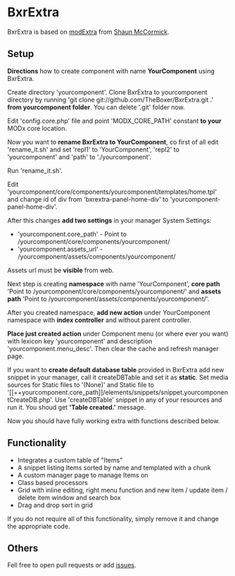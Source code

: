 # BxrExtra

BxrExtra is based on [modExtra](https://github.com/splittingred/modExtra "modExtra") from [Shaun McCormick](https://github.com/splittingred "Shaun McCormick").

## Setup
**Directions** how to create component with name **YourComponent** using BxrExtra.

Create directory 'yourcomponent'.
Clone BxrExtra to yourcomponent directory by running 'git clone git://github.com/TheBoxer/BxrExtra.git .' **from yourcomponent folder**.
You can delete '.git' folder now.

Edit 'config.core.php' file and point 'MODX_CORE_PATH' constant **to your** MODx core location.

Now you want to **rename BxrExtra to YourComponent**, co first of all edit 'rename_it.sh' and set
'repl1' to 'YourComponent',
'repl2' to 'yourcomponent' and
'path' to './yourcomponent'.

Run 'rename_it.sh'.

Edit 'yourcomponent/core/components/yourcomponent/templates/home.tpl' and change id of div from 'bxrextra-panel-home-div' to 'yourcomponent-panel-home-div'.

After this changes **add two settings** in your manager System Settings:

- 'yourcomponent.core_path' - Point to /yourcomponent/core/components/yourcomponent/
- 'yourcomponent.assets_url' - /yourcomponent/assets/components/yourcomponent/

Assets url must be **visible** from web.

Next step is creating **namespace** with name 'YourComponent', **core path** 'Point to /yourcomponent/core/components/yourcomponent/' and **assets path** 'Point to /yourcomponent/assets/components/yourcomponent/'.

After you created namespace, **add new action** under YourComponent namespace with **index controller** and without parent controller.

**Place just created action** under Component menu (or where ever you want) with lexicon key 'yourcomponent' and description 'yourcomponent.menu_desc'.
Then clear the cache and refresh manager page.

If you want to **create default database table** provided in BxrExtra add new snippet in your manager, call it createDBTable and set it as **static**.
Set media sources for Static files to '(None)' and Static file to '[[++yourcomponent.core_path]]/elements/snippets/snippet.yourcomponentCreateDB.php'.
Use 'createDBTable' snippet in any of your resources and run it. You shoud get **'Table created.'** message.

Now you should have fully working extra with functions described below.

## Functionality

- Integrates a custom table of "Items"
- A snippet listing Items sorted by name and templated with a chunk
- A custom manager page to manage Items on
- Class based processors
- Grid with inline editing, right menu function and new item / update item / delete item window and search box
- Drag and drop sort in grid

If you do not require all of this functionality, simply remove it and change the appropriate code.

## Others
Fell free to open pull requests or add [issues](https://github.com/TheBoxer/BxrExtra/issues "Issues").